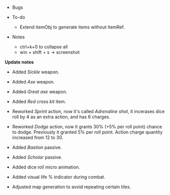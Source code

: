 - Bugs


- To-do
    - Extend itemObj to generate items without itemRef.

- Notes
    - ctrl+k+0 to collapse all
    - win + shift + s -> screenshot

**Update notes**
- Added *Sickle* weapon.
- Added *Axe* weapon.
- Added *Great axe* weapon.
- Added *Red cross kit* item.
- Reworked *Sprint* action, now it's called *Adrenaline shot*, it incerases dice roll by 4 as an extra action, and has 6 charges.
- Reworked *Dodge* action, now it grants 30% (+5% per roll point) chance to dodge. Previously it granted 5% per roll point. Action charge quantity increased from 12 to 30.

- Added *Bastion* passive.
- Added *Scholar* passive.

- Added dice roll micro animation.
- Added visual life % indicator during combat.

- Adjusted map generation to avoid repeating certain tiles.
